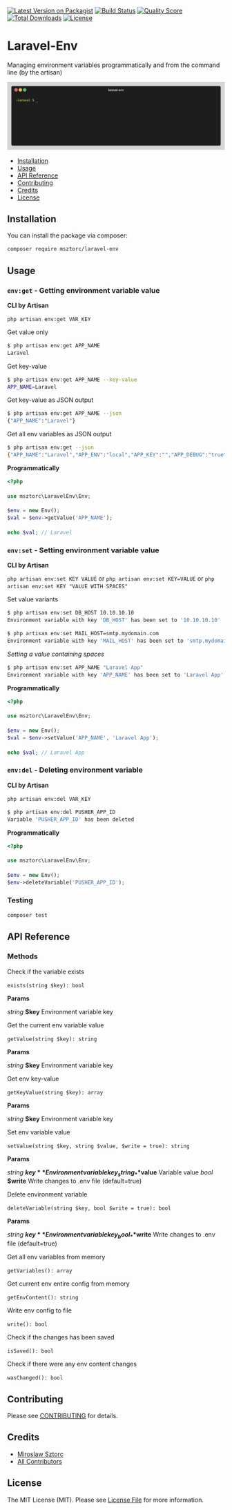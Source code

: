 [![Latest Version on Packagist](https://img.shields.io/packagist/v/msztorc/laravel-env.svg?style=flat)](https://packagist.org/packages/msztorc/laravel-env)
[![Build Status](https://img.shields.io/travis/msztorc/laravel-env/master.svg?style=flat)](https://travis-ci.org/msztorc/laravel-env)
[![Quality Score](https://img.shields.io/scrutinizer/g/msztorc/laravel-env.svg?style=flat)](https://scrutinizer-ci.com/g/msztorc/laravel-env)
[![Total Downloads](https://img.shields.io/packagist/dt/msztorc/laravel-env.svg?style=flat)](https://packagist.org/packages/msztorc/laravel-env)
[![License](https://img.shields.io/github/license/msztorc/laravel-env.svg?style=flat)](LICENSE.md)

# Laravel-Env
Managing environment variables programmatically and from the command line (by the artisan)

![](laravel-env.gif)

<!-- TOC -->
- [Installation](#installation)
- [Usage](#usage)
- [API Reference](#api-reference)
- [Contributing](#contributing)
- [Credits](#credits)
- [License](#license)

<!-- /TOC -->

## Installation

You can install the package via composer:

```bash
composer require msztorc/laravel-env
```


## Usage

### `env:get` - Getting environment variable value

**CLI by Artisan**

`php artisan env:get VAR_KEY`


Get value only

```bash
$ php artisan env:get APP_NAME
Laravel
```

Get key-value

```bash
$ php artisan env:get APP_NAME --key-value
APP_NAME=Laravel
```

Get key-value as JSON output

```bash
$ php artisan env:get APP_NAME --json
{"APP_NAME":"Laravel"}
```

Get all env variables as JSON output

```bash
$ php artisan env:get --json
{"APP_NAME":"Laravel","APP_ENV":"local","APP_KEY":"","APP_DEBUG":"true","APP_URL":"http:\/\/localhost","LOG_CHANNEL":"stack","DB_CONNECTION":"mysql","DB_HOST":"127.0.0.1","DB_PORT":"3306","DB_DATABASE":"laravel","DB_USERNAME":"root","DB_PASSWORD":"","BROADCAST_DRIVER":"log","CACHE_DRIVER":"file","QUEUE_CONNECTION":"sync","SESSION_DRIVER":"file","SESSION_LIFETIME":"120","REDIS_HOST":"127.0.0.1","REDIS_PASSWORD":"null","REDIS_PORT":"6379","MAIL_MAILER":"smtp","MAIL_HOST":"smtp.mailtrap.io","MAIL_PORT":"2525","MAIL_USERNAME":"null","MAIL_PASSWORD":"null","MAIL_ENCRYPTION":"null","MAIL_FROM_ADDRESS":"null","MAIL_FROM_NAME":"${APP_NAME}","AWS_ACCESS_KEY_ID":"","AWS_SECRET_ACCESS_KEY":"","AWS_DEFAULT_REGION":"us-east-1","AWS_BUCKET":"","PUSHER_APP_ID":"","PUSHER_APP_KEY":"","PUSHER_APP_SECRET":"","PUSHER_APP_CLUSTER":"mt1","MIX_PUSHER_APP_KEY":"${PUSHER_APP_KEY}","MIX_PUSHER_APP_CLUSTER":"${PUSHER_APP_CLUSTER}"}

```

**Programmatically**

```php
<?php

use msztorc\LaravelEnv\Env;

$env = new Env();
$val = $env->getValue('APP_NAME');

echo $val; // Laravel

```


### `env:set` - Setting environment variable value

**CLI by Artisan**

`php artisan env:set KEY VALUE` or `php artisan env:set KEY=VALUE` or `php artisan env:set KEY "VALUE WITH SPACES"`


Set value variants

```bash
$ php artisan env:set DB_HOST 10.10.10.10
Environment variable with key 'DB_HOST' has been set to '10.10.10.10'
```

```bash
$ php artisan env:set MAIL_HOST=smtp.mydomain.com
Environment variable with key 'MAIL_HOST' has been set to 'smtp.mydomain.com'
```

_Setting a value containing spaces_

```bash
$ php artisan env:set APP_NAME "Laravel App"
Environment variable with key 'APP_NAME' has been set to 'Laravel App'
```

**Programmatically**

```php
<?php

use msztorc\LaravelEnv\Env;

$env = new Env();
$val = $env->setValue('APP_NAME', 'Laravel App');

echo $val; // Laravel App

```


### `env:del` - Deleting environment variable

**CLI by Artisan**

`php artisan env:del VAR_KEY`


```bash
$ php artisan env:del PUSHER_APP_ID
Variable 'PUSHER_APP_ID' has been deleted
```

**Programmatically**

```php
<?php

use msztorc\LaravelEnv\Env;

$env = new Env();
$env->deleteVariable('PUSHER_APP_ID');

```


### Testing

``` bash
composer test
```


## API Reference

### Methods

Check if the variable exists

```exists(string $key): bool```

**Params**

_string_ **$key** Environment variable key


Get the current env variable value

```getValue(string $key): string```

**Params**

_string_ **$key** Environment variable key


Get env key-value

```getKeyValue(string $key): array```

**Params**

_string_ **$key** Environment variable key


Set env variable value

```setValue(string $key, string $value, $write = true): string```

**Params**

_string_ **$key** Environment variable key
_string_ **$value** Variable value
_bool_ **$write** Write changes to .env file (default=true)


Delete environment variable

```deleteVariable(string $key, bool $write = true): bool```

**Params**

_string_ **$key** Environment variable key
_bool_ **$write** Write changes to .env file (default=true)


Get all env variables from memory

```getVariables(): array```


Get current env entire config from memory

```getEnvContent(): string```


Write env config to file

```write(): bool```


Check if the changes has been saved

```isSaved(): bool```

Check if there were any env content changes

```wasChanged(): bool```



## Contributing

Please see [CONTRIBUTING](CONTRIBUTING.md) for details.


## Credits

- [Miroslaw Sztorc](https://github.com/msztorc)
- [All Contributors](../../contributors)

## License

The MIT License (MIT). Please see [License File](LICENSE.md) for more information.
